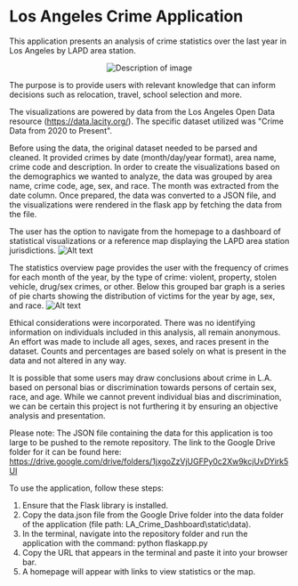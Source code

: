 # Los Angeles Crime Application

This application presents an analysis of crime statistics over the last year in Los Angeles by LAPD area station.

<p align="center">
  <img src="https://i.imgur.com/KMk46ep.png" alt="Description of image" />
</p>

The purpose is to provide users with relevant knowledge that can inform decisions such as relocation, travel, school selection and more.

The visualizations are powered by data from the Los Angeles Open Data resource (https://data.lacity.org/). The specific dataset utilized was "Crime Data from 2020 to Present".

Before using the data, the original dataset needed to be parsed and cleaned. It provided crimes by date (month/day/year format), area name, crime code and description. In order to create the visualizations based on the demographics we wanted to analyze, the data was grouped by area name, crime code, age, sex, and race. The month was extracted from the date column. Once prepared, the data was converted to a JSON file, and the visualizations were rendered in the flask app by fetching the data from the file.

The user has the option to navigate from the homepage to a dashboard of statistical visualizations or a reference map displaying the LAPD area station jurisdictions.
![Alt text](https://i.imgur.com/6dWvIgX.png)

The statistics overview page provides the user with the frequency of crimes for each month of the year, by the type of crime: violent, property, stolen vehicle, drug/sex crimes, or other. Below this grouped bar graph is a series of pie charts showing the distribution of victims for the year by age, sex, and race.
![Alt text](https://i.imgur.com/pGRhwo3.png)

Ethical considerations were incorporated. There was no identifying information on individuals included in this analysis, all remain anonymous.
An effort was made to include all ages, sexes, and races present in the dataset. Counts and percentages are based solely on what is present in the data and not altered in any way.

It is possible that some users may draw conclusions about crime in L.A. based on personal bias or discrimination towards persons of certain sex, race, and age.
While we cannot prevent individual bias and discrimination, we can be certain this project is not furthering it by ensuring an objective analysis and presentation.

Please note: The JSON file containing the data for this application is too large to be pushed to the remote repository. The link to the Google Drive folder for it can be found here: https://drive.google.com/drive/folders/1jxgoZzVjUGFPy0c2Xw9kcjUvDYirk5UI

To use the application, follow these steps:
  1. Ensure that the Flask library is installed.
  2. Copy the data.json file from the Google Drive folder into the data folder of the application (file path: LA_Crime_Dashboard\static\data).
  3. In the terminal, navigate into the repository folder and run the application with the command: python flaskapp.py
  4. Copy the URL that appears in the terminal and paste it into your browser bar.
  5. A homepage will appear with links to view statistics or the map.

